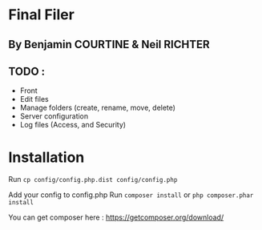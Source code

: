 # Final Filer

## By Benjamin COURTINE & Neil RICHTER

## TODO : 

* Front
* Edit files
* Manage folders (create, rename, move, delete)
* Server configuration
* Log files (Access, and Security)

Installation
============

Run
```cp config/config.php.dist config/config.php```

Add your config to config.php
Run
```composer install```
or
```php composer.phar install```

You can get composer here : <https://getcomposer.org/download/>

